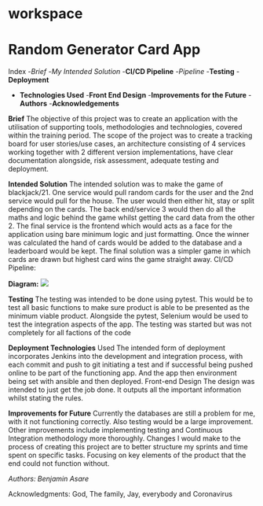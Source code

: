 # workspace
# Random Generator Card App
Index
-*Brief*
-*My Intended Solution*
-**CI/CD Pipeline**
-*Pipeline*
-**Testing**
-**Deployment**
-	**Technologies Used**
-**Front End Design**
-**Improvements for the Future**
-**Authors**
-**Acknowledgements**

**Brief** The objective of this project was to create an application with the utilisation of supporting tools, methodologies and technologies, covered within the training period. The scope of the project was to create a tracking board for user stories/use cases, an architecture consisting of 4 services working together with 2 different version implementations, have clear documentation alongside, risk assessment, adequate testing and deployment.

**Intended Solution** The intended solution was to make the game of blackjack/21. One service would pull random cards for the user and the 2nd service would pull for the house. The user would then either hit, stay or split depending on the cards. The back end/service 3 would then do all the maths and logic behind the game whilst getting the card data from the other 2. The final service is the frontend which would acts as a face for the application using bare minimum logic and just formatting. Once the winner was calculated the hand of cards would be added to the database and a leaderboard would be kept.
The final solution was a simpler game in which cards are drawn but highest card wins the game straight away. 
CI/CD Pipeline:

**Diagram:**
![](images/pipeline.png)

**Testing** The testing was intended to be done using pytest. This would be to test all basic functions to make sure product is able to be presented as the minimum viable product. Alongside the pytest, Selenium would be used to test the integration aspects of the app. The testing was started but was not completely for all factions of the code

**Deployment Technologies** Used The intended form of deployment incorporates Jenkins into the development and integration process, with each commit and push to git initiating a test and if successful being pushed online to be part of the functioning app. And the app then environment being set with ansible and then deployed.
Front-end Design The design was intended to just get the job done. It outputs all the important information whilst stating the rules.

**Improvements for Future** Currently the databases are still a problem for me, with it not functioning correctly. Also testing would be a large improvement. Other improvements include implementing testing and Continuous Integration methodology more thoroughly.
Changes I would make to the process of creating this project are to better structure my sprints and time spent on specific tasks. Focusing on key elements of the product that the end could not function without.

*Authors: Benjamin Asare*

Acknowledgments: God, The family, Jay, everybody and Coronavirus

